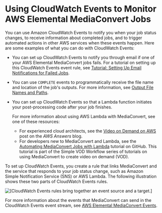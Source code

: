 # Using CloudWatch Events to Monitor AWS Elemental MediaConvert Jobs<a name="cloudwatch_events"></a>

You can use Amazon CloudWatch Events to notify you when your job status changes, to receive information about completed jobs, and to trigger automated actions in other AWS services when these events happen\. Here are some examples of what you can do with CloudWatch Events:
+ You can set up CloudWatch Events to notify you through email if one of your AWS Elemental MediaConvert jobs fails\. For a tutorial on setting up this CloudWatch Events event rule, see [Tutorial: Setting Up Email Notifications for Failed Jobs](mediaconvert_sns_tutorial.md)\.
+ You can use `COMPLETE` events to programmatically receive the file name and location of the job's outputs\. For more information, see [Output File Names and Paths](output-file-names-and-paths.md)\.
+ You can set up CloudWatch Events so that a Lambda function initiates your post\-processing code after your job finishes\. 

  For more information about using AWS Lambda with MediaConvert, see one of these resources:
  + For experienced cloud architects, see the [Video on Demand on AWS](https://aws.amazon.com/answers/media-entertainment/video-on-demand-on-aws/) post on the *AWS Answers* blog\.
  + For developers new to MediaConvert and Lambda, see the [Automating MediaConvert Jobs with Lambda](https://github.com/aws-samples/aws-media-services-simple-vod-workflow/blob/master/7-MediaConvertJobLambda/README.md) tutorial on GitHub\. This tutorial is part of the Simple VOD Workflow series of tutorials on using MediaConvert to create video on demand \(VOD\)\.

To set up CloudWatch Events, you create a rule that links MediaConvert and the service that responds to your job status change, such as Amazon Simple Notification Service \(SNS\) or AWS Lambda\. The following illustration shows these two parts of CloudWatch Events rules\. 

![\[CloudWatch Events rules bring together an event source and a target.\]](http://docs.aws.amazon.com/mediaconvert/latest/ug/images/CloudWatchEvents_overview.png)

For more information about the events that MediaConvert can send in the CloudWatch Events event stream, see [AWS Elemental MediaConvert Events](mediaconvert_cwe_events.md)\.